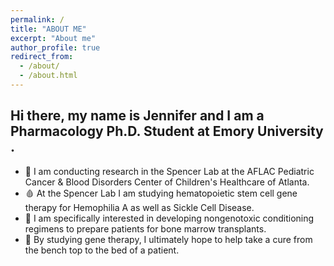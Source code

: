 ```yaml
---
permalink: /
title: "ABOUT ME"
excerpt: "About me"
author_profile: true
redirect_from: 
  - /about/
  - /about.html
--- 
```

## Hi there, my name is Jennifer and I am a Pharmacology Ph.D. Student at Emory University . ##

* 🔬 I am conducting research in the Spencer Lab at the AFLAC Pediatric Cancer & Blood Disorders Center of Children's Healthcare of Atlanta. 
* 🩸 At the Spencer Lab I am studying hematopoietic stem cell gene therapy for Hemophilia A as well as Sickle Cell Disease.
* 🧪 I am specifically interested in developing nongenotoxic conditioning regimens to prepare patients for bone marrow transplants.
* 🧬 By studying gene therapy, I ultimately hope to help take a cure from the bench top to the bed of a patient.


